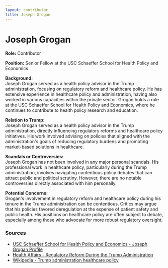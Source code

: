 ```yaml
---
layout: contributor
title: Joseph Grogan
---
```


# Joseph Grogan

**Role:** Contributor

**Position:** Senior Fellow at the USC Schaeffer School for Health Policy and Economics

**Background:**  
Joseph Grogan served as a health policy advisor in the Trump administration, focusing on regulatory reform and healthcare policy. He has extensive experience in healthcare policy and administration, having also worked in various capacities within the private sector. Grogan holds a role at the USC Schaeffer School for Health Policy and Economics, where he continues to contribute to health policy research and education.

**Relation to Trump:**  
Joseph Grogan served as a health policy advisor in the Trump administration, directly influencing regulatory reforms and healthcare policy initiatives. His work involved advising on policies that aligned with the administration's goals of reducing regulatory burdens and promoting market-based solutions in healthcare.

**Scandals or Controversies:**  
Joseph Grogan has not been involved in any major personal scandals. His professional work in healthcare policy, particularly during the Trump administration, involves navigating contentious policy debates that can attract public and political scrutiny. However, there are no notable controversies directly associated with him personally.

**Potential Concerns:**  
Grogan's involvement in regulatory reform and healthcare policy during his tenure in the Trump administration can be contentious. Critics may argue that his policies favored deregulation at the expense of patient safety and public health. His positions on healthcare policy are often subject to debate, especially among those who advocate for more robust regulatory oversight.

### Sources
- [USC Schaeffer School for Health Policy and Economics - Joseph Grogan Profile](https://healthpolicy.usc.edu/joseph-grogan)
- [Health Affairs - Regulatory Reform During the Trump Administration](https://www.healthaffairs.org/regulatory-reform)
- [Wikipedia - Trump administration healthcare policy](https://en.wikipedia.org/wiki/Trump_administration_healthcare_policy)
